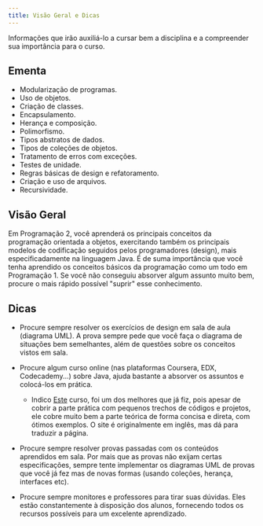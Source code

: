 ```yaml
---
title: Visão Geral e Dicas
---
```


Informações que irão auxiliá-lo a cursar bem a disciplina e a compreender sua importância para o curso.

## Ementa
- Modularização de programas. 
- Uso de objetos. 
- Criação de classes.
- Encapsulamento. 
- Herança e composição. 
- Polimorfismo. 
- Tipos abstratos de dados. 
- Tipos de coleções de objetos. 
- Tratamento de erros com exceções. 
- Testes de unidade. 
- Regras básicas de design e refatoramento.
- Criação e uso de arquivos. 
- Recursividade.

## Visão Geral
Em Programação 2, você aprenderá os principais conceitos da programação orientada a objetos, exercitando também os principais modelos de codificação seguidos pelos programadores (design), mais especificadamente na linguagem Java. É de suma importância que você tenha aprendido os conceitos básicos da programação como um todo em Programação 1. Se você não conseguiu absorver algum assunto muito bem, procure o mais rápido possível "suprir" esse conhecimento.

## Dicas
- Procure sempre resolver os exercícios de design em sala de aula (diagrama UML). A prova sempre pede que você faça o diagrama de situações bem semelhantes, além de questões sobre os conceitos vistos em sala.

- Procure algum curso online (nas plataformas Coursera, EDX, Codecademy...) sobre Java, ajuda bastante a absorver os assuntos e colocá-los em prática.
    - Indico [Este](https://www.sololearn.com/learning/1068) curso, foi um dos melhores que já fiz, pois apesar de cobrir a parte prática com pequenos trechos de códigos e projetos, ele cobre muito bem a parte teórica de forma concisa e direta, com ótimos exemplos. O site é originalmente em inglês, mas dá para traduzir a página.

- Procure sempre resolver provas passadas com os conteúdos aprendidos em sala. Por mais que as provas não exijam certas especificações, sempre tente implementar os diagramas UML de provas que você já fez mas de novas formas (usando coleções, herança, interfaces etc).

- Procure sempre monitores e professores para tirar suas dúvidas. Eles estão constantemente à disposição dos alunos, fornecendo todos os recursos possíveis para um excelente aprendizado.
